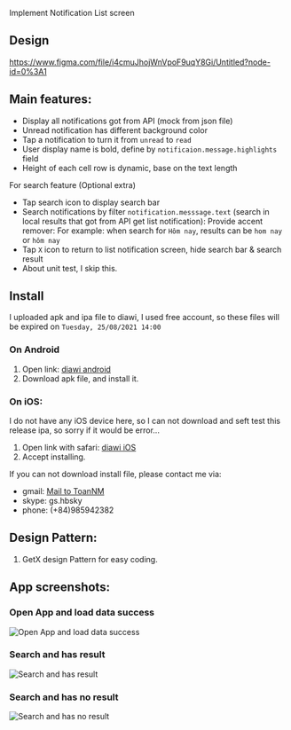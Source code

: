 Implement Notification List screen

## Design

https://www.figma.com/file/i4cmuJhojWnVpoF9uqY8Gi/Untitled?node-id=0%3A1

## Main features:

- Display all notifications got from API (mock from json file)
- Unread notification has different background color
- Tap a notification to turn it from `unread` to `read`
- User display name is bold, define by `notificaion.message.highlights` field
- Height of each cell row is dynamic, base on the text length

For search feature (Optional extra)

- Tap search icon to display search bar
- Search notifications by filter `notification.messsage.text` (search in local results that got from API get list notification): Provide accent remover: For example: when search for `Hôm nay`, results can be `hom nay` or `hôm nay`
- Tap `X` icon to return to list notification screen, hide search bar & search result
- About unit test, I skip this.

## Install
I uploaded apk and ipa file to diawi, I used free account, so these files will be expired on `Tuesday, 25/08/2021 14:00`
### On Android
1. Open link: [diawi android](https://i.diawi.com/XQ5KDX) 
2. Download apk file, and install it.

### On iOS:
I do not have any iOS device here, so I can not download and seft test this release ipa, so sorry if it would be error...
1. Open link with safari: [diawi iOS](https://i.diawi.com/mLiXLu) 
2. Accept installing.

If you can not download install file, please contact me via:
- gmail: [Mail to ToanNM](mailto:toannm.jsc@gmail.com) 
- skype: gs.hbsky
- phone: (+84)985942382

## Design Pattern:
1. GetX design Pattern for easy coding.

## App screenshots:

### Open App and load data success

![Open App and load data success](https://github.com/toannmdev/flutter_tech/blob/demo/notification_page/upload/Full_Data.png)

### Search and has result

![Search and has result](https://github.com/toannmdev/flutter_tech/blob/demo/notification_page/upload/Search_Has_Result.png)

### Search and has no result

![Search and has no result](https://github.com/toannmdev/flutter_tech/blob/demo/notification_page/upload/Search_No_Result.png)

